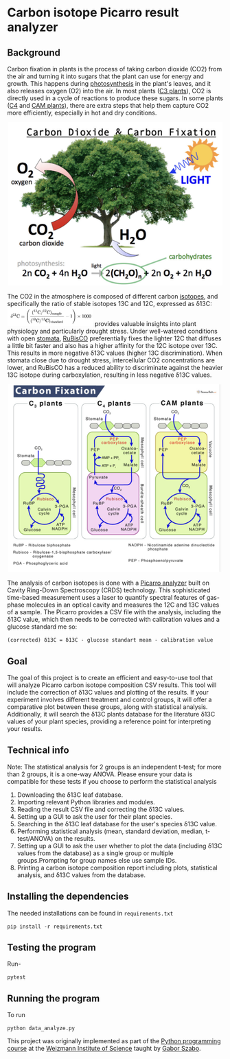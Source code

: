 # Carbon isotope Picarro result analyzer

## Background

Carbon fixation in plants is the process of taking carbon dioxide (CO2) from the air and turning it into sugars that the plant can use for energy and growth. This happens during [photosynthesis](https://en.wikipedia.org/wiki/Photosynthesis) in the plant's leaves, and it also releases oxygen (O2) into the air. In most plants ([C3 plants](https://en.wikipedia.org/wiki/C3_carbon_fixation)), CO2 is directly used in a cycle of reactions to produce these sugars. In some plants ([C4](https://en.wikipedia.org/wiki/C4_carbon_fixation) and [CAM plants](https://en.wikipedia.org/wiki/Crassulacean_acid_metabolism)), there are extra steps that help them capture CO2 more efficiently, especially in hot and dry conditions. 

<p align="center">
  <img src="tree.png" alt="Important Data" width="500"/>
</p>

The CO2 in the atmosphere is composed of different carbon [isotopes](https://en.wikipedia.org/wiki/Isotope), and specifically the ratio of stable isotopes 13C and 12C, expressed as δ13C: <img src="d13c.png" alt="Important Data" width="200"/>
provides valuable insights into plant physiology and particularly drought stress. Under well-watered conditions with open [stomata](https://en.wikipedia.org/wiki/Stoma), [RuBisCO](https://en.wikipedia.org/wiki/RuBisCO) preferentially fixes the lighter 12C that diffuses a little bit faster and also has a higher affinity for the 12C isotope over 13C. This results in more negative δ13C values (higher 13C discrimination). When stomata close due to drought stress, intercellular CO2 concentrations are lower, and RuBisCO has a reduced ability to discriminate against the heavier 13C isotope during carboxylation, resulting in less negative δ13C values.

<p align="center">
  <img src="fixiation.png" alt="Important Data" width="500"/>
</p>


The analysis of carbon isotopes is done with a [Picarro analyzer](https://www.picarro.com/environmental/carbon_isotope_analysis_systems) built on Cavity Ring-Down Spectroscopy (CRDS) technology. This sophisticated time-based measurement uses a laser to quantify spectral features of gas-phase molecules in an optical cavity and measures the 12C and 13C values of a sample. The Picarro provides a CSV file with the analysis, including the δ13C value, which then needs to be corrected with calibration values and a glucose standard me so:
```
(corrected) δ13C = δ13C - glucose standart mean - calibration value
```

## Goal

The goal of this project is to create an efficient and easy-to-use tool that will analyze Picarro carbon isotope composition CSV results. This tool will include the correction of δ13C values and plotting of the results. If your experiment involves different treatment and control groups, it will offer a comparative plot between these groups, along with statistical analysis. Additionally, it will search the δ13C plants database for the literature δ13C values of your plant species, providing a reference point for interpreting your results.

## Technical info

Note: The statistical analysis for 2 groups is an independent t-test; for more than 2 groups, it is a one-way ANOVA. Please ensure your data is compatible for these tests if you choose to perform the statistical analysis

1. Downloading the δ13C leaf database.
2. Importing relevant Python libraries and modules.
3. Reading the result CSV file and correcting the δ13C values.
4. Setting up a GUI to ask the user for their plant species.
5. Searching in the δ13C leaf database for the user's species δ13C value.
6. Performing statistical analysis (mean, standard deviation, median, t-test/ANOVA) on the results.
7. Setting up a GUI to ask the user whether to plot the data (including δ13C values from the database) as a single group or multiple groups.Prompting for group names else use sample IDs.
8. Printing a carbon isotope composition report including plots, statistical analysis, and δ13C values from the database.

## Installing the dependencies

The needed installations can be found in `requirements.txt`
```
pip install -r requirements.txt
```

## Testing the program

Run-
```
pytest
```

## Running the program

To run
```
python data_analyze.py
```

This project was originally implemented as part of the [Python programming course](https://github.com/szabgab/wis-python-course-2024-04) at the [Weizmann Institute of Science](https://www.weizmann.ac.il/) taught by [Gabor Szabo](https://szabgab.com/).
